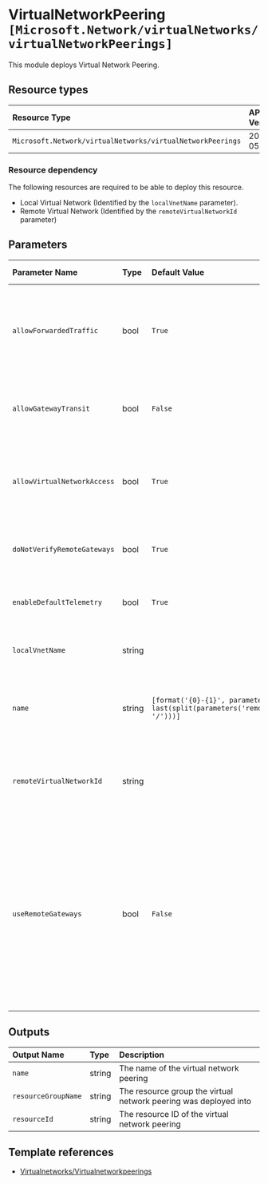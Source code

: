 # VirtualNetworkPeering `[Microsoft.Network/virtualNetworks/virtualNetworkPeerings]`

This module deploys Virtual Network Peering.

## Resource types

| Resource Type | API Version |
| :-- | :-- |
| `Microsoft.Network/virtualNetworks/virtualNetworkPeerings` | 2021-05-01 |

### Resource dependency

The following resources are required to be able to deploy this resource.

- Local Virtual Network (Identified by the `localVnetName` parameter).
- Remote Virtual Network (Identified by the `remoteVirtualNetworkId` parameter)

## Parameters

| Parameter Name | Type | Default Value | Possible Values | Description |
| :-- | :-- | :-- | :-- | :-- |
| `allowForwardedTraffic` | bool | `True` |  | Optional. Whether the forwarded traffic from the VMs in the local virtual network will be allowed/disallowed in remote virtual network. Default is true |
| `allowGatewayTransit` | bool | `False` |  | Optional. If gateway links can be used in remote virtual networking to link to this virtual network. Default is false |
| `allowVirtualNetworkAccess` | bool | `True` |  | Optional. Whether the VMs in the local virtual network space would be able to access the VMs in remote virtual network space. Default is true |
| `doNotVerifyRemoteGateways` | bool | `True` |  | Optional. If we need to verify the provisioning state of the remote gateway. Default is true |
| `enableDefaultTelemetry` | bool | `True` |  | Optional. Enable telemetry via the Customer Usage Attribution ID (GUID). |
| `localVnetName` | string |  |  | Required. The Name of the Virtual Network to add the peering to. |
| `name` | string | `[format('{0}-{1}', parameters('localVnetName'), last(split(parameters('remoteVirtualNetworkId'), '/')))]` |  | Optional. The Name of Vnet Peering resource. If not provided, default value will be localVnetName-remoteVnetName |
| `remoteVirtualNetworkId` | string |  |  | Required. The Resource ID of the VNet that is this Local VNet is being peered to. Should be in the format of a Resource ID |
| `useRemoteGateways` | bool | `False` |  | Optional. If remote gateways can be used on this virtual network. If the flag is set to true, and allowGatewayTransit on remote peering is also true, virtual network will use gateways of remote virtual network for transit. Only one peering can have this flag set to true. This flag cannot be set if virtual network already has a gateway. Default is false |

## Outputs

| Output Name | Type | Description |
| :-- | :-- | :-- |
| `name` | string | The name of the virtual network peering |
| `resourceGroupName` | string | The resource group the virtual network peering was deployed into |
| `resourceId` | string | The resource ID of the virtual network peering |

## Template references

- [Virtualnetworks/Virtualnetworkpeerings](https://docs.microsoft.com/en-us/azure/templates/Microsoft.Network/2021-05-01/virtualNetworks/virtualNetworkPeerings)
